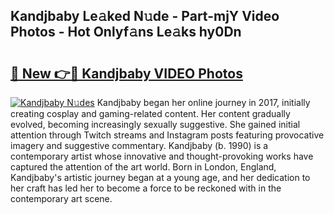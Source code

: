 ## Kandjbaby Le𝚊ked N𝚞de - Part-mjY Video Photos - Hot Onlyf𝚊ns Le𝚊ks hy0Dn

# <h2><a href="http://ab28228.deff.icu/?id=Kandjbaby">🔗 New 👉🔴 Kandjbaby VIDEO Photos</a></h2>

[![Kandjbaby N𝚞des](https://i.imgur.com/rIISA9y.gif)](http://ab28228.deff.icu/?id=Kandjbaby)
Kandjbaby began her online journey in 2017, initially creating cosplay and gaming-related content. Her content gradually evolved, becoming increasingly sexually suggestive. She gained initial attention through Twitch streams and Instagram posts featuring provocative imagery and suggestive commentary. Kandjbaby (b. 1990) is a contemporary artist whose innovative and thought-provoking works have captured the attention of the art world. Born in London, England, Kandjbaby's artistic journey began at a young age, and her dedication to her craft has led her to become a force to be reckoned with in the contemporary art scene.
